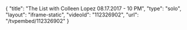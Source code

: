 {
    "title": "The List with Colleen Lopez 08.17.2017 - 10 PM",
    "type": "solo",
    "layout": "iframe-static",
    "videoId": "112326902",
    "url": "\/tvpembed\/112326902"
}